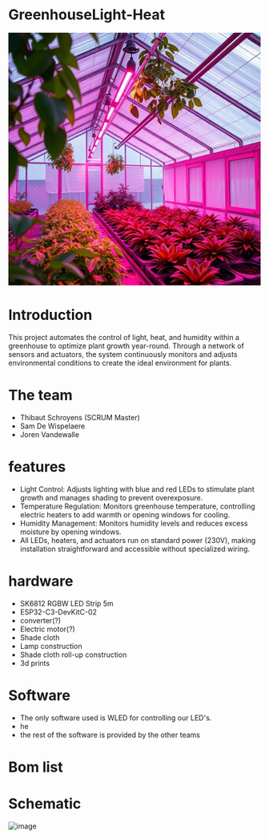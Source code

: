 # GreenhouseLight-Heat
![Project Picture AI](./resources/images/ai_image.jpg)

# Introduction
This project automates the control of light, heat, and humidity within a greenhouse to optimize plant growth year-round. Through a network of sensors and actuators, the system continuously monitors and adjusts environmental conditions to create the ideal environment for plants.

# The team
 - Thibaut Schroyens (SCRUM Master)
 - Sam De Wispelaere
 - Joren Vandewalle

# features
 - Light Control: Adjusts lighting with blue and red LEDs to stimulate plant growth and manages shading to prevent overexposure.
 - Temperature Regulation: Monitors greenhouse temperature, controlling electric heaters to add warmth or opening windows for cooling.
 - Humidity Management: Monitors humidity levels and reduces excess moisture by opening windows.
 - All LEDs, heaters, and actuators run on standard power (230V), making installation straightforward and accessible without specialized wiring.

# hardware
 - SK6812 RGBW LED Strip 5m
 - ESP32-C3-DevKitC-02
 - converter(?)
 - Electric motor(?)
 - Shade cloth
 - Lamp construction
 - Shade cloth roll-up construction
 - 3d prints

# Software
 - The only software used is WLED for controlling our LED's.
 - he
 - the rest of the software is provided by the other teams

# Bom list

# Schematic

![image](https://github.com/user-attachments/assets/6f633a80-4cf7-4bab-a945-05415624191f)

